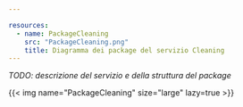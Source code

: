 ```yaml
---

resources:
  - name: PackageCleaning
    src: "PackageCleaning.png"
    title: Diagramma dei package del servizio Cleaning
---
```


*TODO: descrizione del servizio e della struttura del package*

{{< img name="PackageCleaning" size="large" lazy=true >}}
